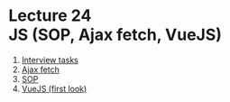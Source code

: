 <h1>
    Lecture 24<br>
    <b>JS</b> (SOP, Ajax fetch, VueJS)
</h1>

<ol>
    <li>
        <a href="./01.md">Interview tasks</a>
    </li>
    <li>
        <a href="02.md">Ajax fetch</a>
    </li>
    <li>
        <a href="03.md">SOP</a>
    </li>
    <li>
        <a href="04.md">VueJS (first look)</a>
    </li>
</ol>
